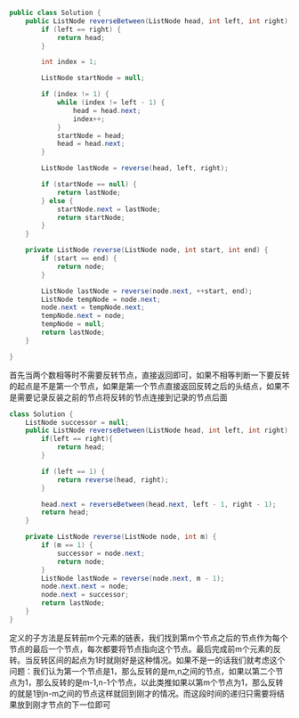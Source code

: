 ```java
public class Solution {
    public ListNode reverseBetween(ListNode head, int left, int right) {
        if (left == right) {
            return head;
        }

        int index = 1;

        ListNode startNode = null;

        if (index != 1) {
            while (index != left - 1) {
                head = head.next;
                index++;
            }
            startNode = head;
            head = head.next;
        }

        ListNode lastNode = reverse(head, left, right);

        if (startNode == null) {
            return lastNode;
        } else {
            startNode.next = lastNode;
            return startNode;
        }
    }

    private ListNode reverse(ListNode node, int start, int end) {
        if (start == end) {
            return node;
        }

        ListNode lastNode = reverse(node.next, ++start, end);
        ListNode tempNode = node.next;
        node.next = tempNode.next;
        tempNode.next = node;
        tempNode = null;
        return lastNode;
    }

}
```

首先当两个数相等时不需要反转节点，直接返回即可，如果不相等判断一下要反转的起点是不是第一个节点，如果是第一个节点直接返回反转之后的头结点，如果不是需要记录反装之前的节点将反转的节点连接到记录的节点后面

```java
class Solution {
    ListNode successor = null;
    public ListNode reverseBetween(ListNode head, int left, int right) {
        if(left == right){
            return head;
        }

        if (left == 1) {
            return reverse(head, right);
        }

        head.next = reverseBetween(head.next, left - 1, right - 1);
        return head;
    }

    private ListNode reverse(ListNode node, int m) {
        if (m == 1) {
            successor = node.next;
            return node;
        }
        ListNode lastNode = reverse(node.next, m - 1);
        node.next.next = node;
        node.next = successor;
        return lastNode;
    }
}
```

定义的子方法是反转前m个元素的链表，我们找到第m个节点之后的节点作为每个节点的最后一个节点，每次都要将节点指向这个节点。最后完成前m个元素的反转。当反转区间的起点为1时就刚好是这种情况。如果不是一的话我们就考虑这个问题：我们认为第一个节点是1，那么反转的是m,n之间的节点，如果以第二个节点为1，那么反转的是m-1,n-1个节点，以此类推如果以第m个节点为1，那么反转的就是1到n-m之间的节点这样就回到刚才的情况。而这段时间的递归只需要将结果放到刚才节点的下一位即可